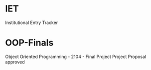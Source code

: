 # IET
Institutional Entry Tracker

# OOP-Finals
Object Oriented Programming - 2104 - Final Project
Project Proposal approved

